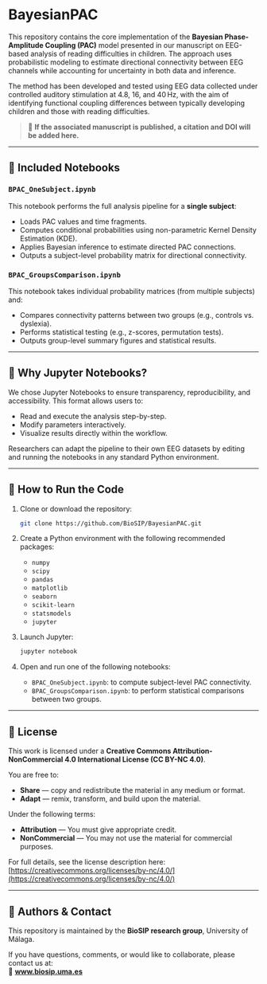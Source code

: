 # BayesianPAC

This repository contains the core implementation of the **Bayesian Phase-Amplitude Coupling (PAC)** model presented in our manuscript on EEG-based analysis of reading difficulties in children. The approach uses probabilistic modeling to estimate directional connectivity between EEG channels while accounting for uncertainty in both data and inference.

The method has been developed and tested using EEG data collected under controlled auditory stimulation at 4.8, 16, and 40 Hz, with the aim of identifying functional coupling differences between typically developing children and those with reading difficulties.

> 🔗 **If the associated manuscript is published, a citation and DOI will be added here.**

---

## 📂 Included Notebooks

### `BPAC_OneSubject.ipynb`

This notebook performs the full analysis pipeline for a **single subject**:
- Loads PAC values and time fragments.
- Computes conditional probabilities using non-parametric Kernel Density Estimation (KDE).
- Applies Bayesian inference to estimate directed PAC connections.
- Outputs a subject-level probability matrix for directional connectivity.

### `BPAC_GroupsComparison.ipynb`

This notebook takes individual probability matrices (from multiple subjects) and:
- Compares connectivity patterns between two groups (e.g., controls vs. dyslexia).
- Performs statistical testing (e.g., z-scores, permutation tests).
- Outputs group-level summary figures and statistical results.

---

## 📌 Why Jupyter Notebooks?

We chose Jupyter Notebooks to ensure transparency, reproducibility, and accessibility. This format allows users to:
- Read and execute the analysis step-by-step.
- Modify parameters interactively.
- Visualize results directly within the workflow.

Researchers can adapt the pipeline to their own EEG datasets by editing and running the notebooks in any standard Python environment.

---

## 🚀 How to Run the Code

1. Clone or download the repository:

   ```bash
   git clone https://github.com/BioSIP/BayesianPAC.git
   ```

2. Create a Python environment with the following recommended packages:

   - `numpy`  
   - `scipy`  
   - `pandas`  
   - `matplotlib`  
   - `seaborn`  
   - `scikit-learn`  
   - `statsmodels`  
   - `jupyter`

3. Launch Jupyter:

   ```bash
   jupyter notebook
   ```

4. Open and run one of the following notebooks:
   - `BPAC_OneSubject.ipynb`: to compute subject-level PAC connectivity.
   - `BPAC_GroupsComparison.ipynb`: to perform statistical comparisons between two groups.

---

## 📄 License

This work is licensed under a **Creative Commons Attribution-NonCommercial 4.0 International License (CC BY-NC 4.0)**.

You are free to:
- **Share** — copy and redistribute the material in any medium or format.
- **Adapt** — remix, transform, and build upon the material.

Under the following terms:
- **Attribution** — You must give appropriate credit.
- **NonCommercial** — You may not use the material for commercial purposes.

For full details, see the license description here:  
[https://creativecommons.org/licenses/by-nc/4.0/](https://creativecommons.org/licenses/by-nc/4.0/)

---

## 👥 Authors & Contact

This repository is maintained by the **BioSIP research group**, University of Málaga.

If you have questions, comments, or would like to collaborate, please contact us at:  
📧 **www.biosip.uma.es**
